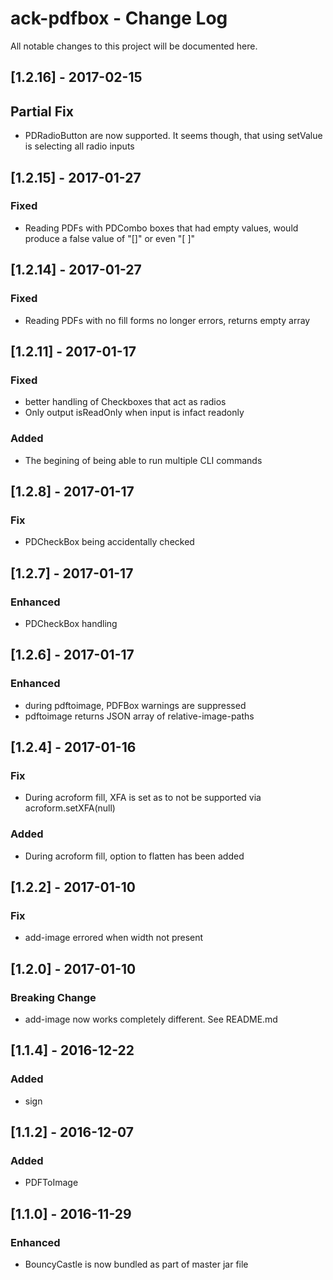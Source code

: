 # ack-pdfbox - Change Log
All notable changes to this project will be documented here.

## [1.2.16] - 2017-02-15
## Partial Fix
- PDRadioButton are now supported. It seems though, that using setValue is selecting all radio inputs

## [1.2.15] - 2017-01-27
### Fixed
- Reading PDFs with PDCombo boxes that had empty values, would produce a false value of "[]" or even "[          ]"

## [1.2.14] - 2017-01-27
### Fixed
- Reading PDFs with no fill forms no longer errors, returns empty array

## [1.2.11] - 2017-01-17
### Fixed
- better handling of Checkboxes that act as radios
- Only output isReadOnly when input is infact readonly
### Added
- The begining of being able to run multiple CLI commands

## [1.2.8] - 2017-01-17
### Fix
- PDCheckBox being accidentally checked

## [1.2.7] - 2017-01-17
### Enhanced
- PDCheckBox handling

## [1.2.6] - 2017-01-17
### Enhanced
- during pdftoimage, PDFBox warnings are suppressed
- pdftoimage returns JSON array of relative-image-paths

## [1.2.4] - 2017-01-16
### Fix
- During acroform fill, XFA is set as to not be supported via acroform.setXFA(null)
### Added
- During acroform fill, option to flatten has been added

## [1.2.2] - 2017-01-10
### Fix
- add-image errored when width not present

## [1.2.0] - 2017-01-10
### Breaking Change
- add-image now works completely different. See README.md

## [1.1.4] - 2016-12-22
### Added
- sign

## [1.1.2] - 2016-12-07
### Added
- PDFToImage

## [1.1.0] - 2016-11-29
### Enhanced
- BouncyCastle is now bundled as part of master jar file
